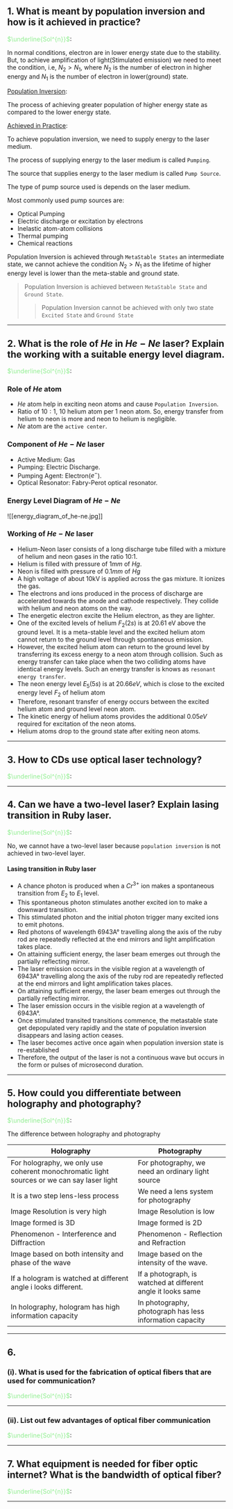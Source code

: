 ## 1. What is meant by population inversion and how is it achieved in practice?

<span style="color:lightgreen;">$\underline{Sol^{n}}$</span>:

In normal conditions, electron are in lower energy state due to the stability. But, to achieve amplification of light(Stimulated emission) we need to meet the condition, i.e, $N_{2}>N_{1}$, where $N_{2}$ is the number of electron in higher energy and $N_{1}$ is the number of electron in lower(ground) state.

<u>Population Inversion</u>:

The process of achieving greater population of higher energy state as compared to the lower energy state.

<u>Achieved in Practice</u>:

To achieve population inversion, we need to supply energy to the laser medium.

The process of supplying energy to the  laser medium is called `Pumping`.

The source that supplies energy to the laser medium is called `Pump Source`.

The type of pump source used is depends on the laser medium.

Most commonly used pump sources are:

- Optical Pumping
- Electric discharge or excitation by electrons
- Inelastic atom-atom collisions
- Thermal pumping
- Chemical reactions

Population Inversion is achieved through `MetaStable States` an intermediate state, we cannot achieve the condition $N_{2}>N_{1}$ as the lifetime of higher energy level is lower than the meta-stable and ground state.

> Population Inversion is achieved between `MetaStable State` and `Ground State`.
>> Population Inversion cannot be achieved with only two state `Excited State` and `Ground State`

---

## 2. What is the role of $He$ in $He-Ne$ laser? Explain the working with a suitable energy level diagram.

<span style="color:lightgreen;">$\underline{Sol^{n}}$</span>:

### Role of $He$ atom


- $He$ atom help in exciting neon atoms and cause `Population Inversion`.
- Ratio of $10:1$, 10 helium atom per 1 neon atom. So, energy transfer from helium to neon is more and neon to helium is negligible.
- $Ne$ atom are the `active center`.

### Component of $He-Ne$ laser

- Active Medium: Gas
- Pumping: Electric Discharge.
- Pumping Agent: Electron($e^{-}$).
- Optical Resonator: Fabry-Perot optical resonator.

### Energy Level Diagram of $He-Ne$
![[energy_diagram_of_he-ne.jpg]]

### Working of $He-Ne$ laser

- Helium-Neon laser consists of a long discharge tube filled with a mixture of helium and neon gases in the ratio 10:1. 
- Helium is filled with pressure of $1mm$ of $Hg$.
- Neon is filled with pressure of $0.1mm$ of $Hg$
- A high voltage of about 10kV is applied across the gas mixture. It ionizes the gas.
- The electrons and ions produced in the process of discharge are accelerated towards the anode and cathode respectively. They collide with helium and neon atoms on the way.
- The energetic electron excite the Helium electron, as they are lighter.
- One of the excited levels of helium $F_{2}(2s)$ is at 20.61 eV above the ground level. It is a meta-stable level and the excited helium atom cannot return to the ground level through spontaneous emission.
- However, the excited helium atom can return to the ground level by transferring its excess energy to a neon atom through collision. Such as energy transfer can take place when the two colliding atoms have identical energy levels. Such an energy transfer is knows as `resonant energy transfer`.
- The neon energy level $E_{5}(5s)$ is at $20.66eV$, which is close to the excited energy level $F_{2}$ of helium atom
- Therefore, resonant transfer of energy occurs between the excited helium atom and ground level neon atom.
- The kinetic energy of helium atoms provides the additional $0.05eV$ required for excitation of the neon atoms.
- Helium atoms drop to the ground state after exiting neon atoms.


---

## 3. How to CDs use optical laser technology?

<span style="color:lightgreen;">$\underline{Sol^{n}}$</span>:

---

## 4. Can we have a two-level laser? Explain lasing transition in Ruby laser.

<span style="color:lightgreen;">$\underline{Sol^{n}}$</span>:

No, we cannot have a two-level laser because `population inversion` is not achieved in two-level layer.

#### Lasing transition in Ruby laser

- A chance photon is produced when a $Cr^{3+}$ ion makes a spontaneous transition from $E_{2}$ to $E_{1}$ level.
- This spontaneous photon stimulates another excited ion to make a downward transition.
- This stimulated photon and the initial photon trigger many excited ions to emit photons.
- Red photons of wavelength 6943<span>A&deg;</span> travelling along the axis of the ruby rod are repeatedly reflected at the end mirrors and light amplification takes place.
- On attaining sufficient energy, the laser beam emerges out through the partially reflecting mirror.
- The laser emission occurs in the visible region at a wavelength of 6943<span>A&deg;</span> travelling along the axis of the ruby rod are repeatedly reflected at the end mirrors and light amplification takes places.
- On attaining sufficient energy, the laser beam emerges out through the partially reflecting mirror.
- The laser emission occurs in the visible region at  a wavelength of 6943<span>A&deg;</span>.
- Once stimulated transited transitions commence, the metastable state get depopulated very rapidly and the state of population inversion disappears and lasing action ceases.
- The laser becomes active once again when population inversion state is re-established
- Therefore, the output of the laser is not a continuous wave but occurs in the form or pulses of microsecond duration.

---

## 5. How could you differentiate between holography and photography?

<span style="color:lightgreen;">$\underline{Sol^{n}}$</span>:

The difference between holography and photography

|Holography|Photography|
|---|---|
|For holography, we only use coherent monochromatic light sources or we can say laser light|For photography, we need an ordinary light source|
|It is a two step lens-less process| We need a lens system for photography|
|Image Resolution is very high|Image Resolution is low|
|Image formed is 3D|Image formed is 2D|
|Phenomenon - Interference and Diffraction|Phenomenon - Reflection and Refraction|
|Image based on both intensity and phase of the wave|Image based on the intensity of the wave.|
|If a hologram is watched at different angle i looks different.|If a photograph, is watched at different angle it looks same|
|In holography, hologram has high information capacity|In photography, photograph has less information capacity|

---

## 6.
### (i). What is used for the fabrication of optical fibers that are used for communication?
<span style="color:lightgreen;">$\underline{Sol^{n}}$</span>:

---

### (ii). List out few advantages of optical fiber communication

<span style="color:lightgreen;">$\underline{Sol^{n}}$</span>:

---

## 7. What equipment is needed for fiber optic internet? What is the bandwidth of optical fiber?

<span style="color:lightgreen;">$\underline{Sol^{n}}$</span>:

---
